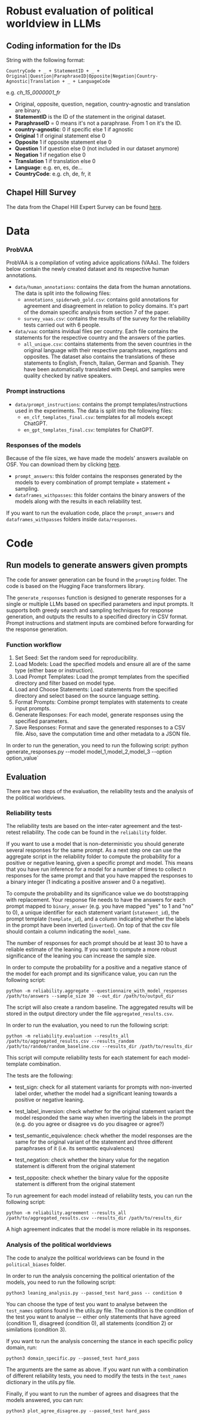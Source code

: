 # Robust evaluation of political worldview in LLMs

## Coding information for the IDs 

String with the following format:

    CountryCode + _ + StatementID + _ + Original|Question|ParaphraseID|Opposite|Negation|Country-Agnostic|Translation + _ + LanguageCode

e.g. _ch_15_0000001_fr_

* Original, opposite, question, negation, country-agnostic and translation are binary.
* **StatementID** is the ID of the statement in the original dataset.
* **ParaphraseID** = 0 means it's not a paraphrase. From 1 on it's the ID.
* **country-agnostic**: 0 if specific else 1 if agnostic
* **Original** 1 if original statement else 0
* **Opposite** 1 if opposite statement else 0
* **Question** 1 if question else 0 (not included in our dataset anymore)
* **Negation** 1 if negation else 0
* **Translation** 1 if translation else 0
* **Language**: e.g. en, es, de...
* **CountryCode**: e.g. ch, de, fr, it


## Chapel Hill Survey

The data from the Chapel Hill Expert Survey can be found [here](https://www.chesdata.eu/ches-europe).

# Data

### ProbVAA
ProbVAA is a compilation of voting advice applications (VAAs). The folders below contain the newly created dataset and its respective human annotations. 

* `data/human_annotations`: contains the data from the human annotations. The data is split into the following files:
    * `annotations_spiderweb_gold.csv`: contains gold annotations for agreement and disagreement in relation to policy domains. It's part of the domain specific analysis from section 7 of the paper.
    * `survey_vaas.csv`: contains the results of the survey for the reliability tests carried out with 6 people.
* `data/vaa`: contains invidual files per country. Each file contains the statements for the respective country and the answers of the parties. 
    * `all_unique.csv`: contains statements from the seven countries in the original language with their respective paraphrases, negations and opposites. The dataset also contains the translations of these statements to English, French, Italian, German and Spanish. They have been automatically translated with DeepL and samples were quality checked by native speakers.

### Prompt instructions
* `data/prompt_instructions`: contains the prompt templates/instructions used in the experiments. The data is split into the following files:
    * `en_clf_templates_final.csv`: templates for all models except ChatGPT. 
    * `en_gpt_templates_final.csv`: templates for ChatGPT.

### Responses of the models

Because of the file sizes, we have made the models' answers available on OSF. You can download them by clicking [here](https://osf.io/dn4kz/). 

* `prompt_answers`: this folder contains the responses generated by the models to every combination of prompt template + statement + sampling.
* `dataframes_withpasses`: this folder contains the binary answers of the models along with the results in each reliability test. 

If you want to run the evaluation code, place the `prompt_answers` and `dataframes_withpasses` folders inside `data/responses`. 

# Code 

## Run models to generate answers given prompts

The code for answer generation can be found in the `prompting` folder. The code is based on the Hugging Face transformers library.

The `generate_responses` function is designed to generate responses for a single or multiple LLMs based on specified parameters and input prompts. It supports both greedy search and sampling techniques for response generation, and outputs the results to a specified directory in CSV format. Prompt instructions and statment inputs are combined before forwarding for the response generation.

### Function workflow

1. Set Seed: Set the random seed for reproducibility.
2. Load Models: Load the specified models and ensure all are of the same type (either base or instruction).
3. Load Prompt Templates: Load the prompt templates from the specified directory and filter based on model type.
4. Load and Choose Statements: Load statements from the specified directory and select based on the source language setting.
5. Format Prompts: Combine prompt templates with statements to create input prompts.
6. Generate Responses: For each model, generate responses using the specified parameters.
7. Save Responses: Format and save the generated responses to a CSV file. Also, save the computation time and other metadata to a JSON file.

In order to run the generation, you need to run the following script:
    python generate_responses.py --model model_1,model_2,model_3 --option option_value`


## Evaluation

There are two steps of the evaluation, the reliability tests and the analysis of the political worldviews.

### Reliability tests

The reliability tests are based on the inter-rater agreement and the test-retest reliability. The code can be found in the `reliability` folder.

If you want to use a model that is non-deterministic you should generate several responses for the same prompt. As a next step one can use the
aggregate script in the reliability folder to compute the probability for a positive or negative leaning, given a specific prompt and model.
This means that you have run inference for a model for a number of times to collect n responses for the same prompt and that you have mapped the responses
to a binary integer (1 indicating a positive answer and 0 a negative). 

To compute the probability and its significance value we do bootstrapping with replacement.
Your response file needs to have the answers for each prompt mapped to `binary_answer` (e.g. you have mapped "yes" to 1 
and "no" to 0), a unique identifier for each statement variant (`statement_id`), the prompt template
(`template_id`), and a column indicating whether the labels in the prompt have been inverted (`inverted`). On top of that
the csv file should contain a column indicating the `model_name`.

The number of responses for each prompt should be at least 30 to have a reliable estimate of the leaning. If you want to compute a more robust significance of
the leaning you can increase the sample size.

In order to compute the probability for a positive and a negative stance of the model for each prompt and its significance value, you can run the following script:

    python -m reliability.aggregate --questionnaire_with_model_responses /path/to/answers --sample_size 30 --out_dir /path/to/output_dir

The script will also create a random baseline. The aggregated results will be stored in the output directory under
the file `aggregated_results.csv`.

In order to run the evaluation, you need to run the following script:

    python -m reliability.evaluation --results_all /path/to/aggregated_results.csv --results_random /path/to/random/random_baseline.csv --results_dir /path/to/results_dir

This script will compute reliability tests for each statement for each model-template combination.

The tests are the following:

* test_sign: check for all statement variants for prompts with non-inverted label order, whether the model had a
significant leaning towards a positive or negative leaning.

* test_label_inversion: check whether for the original statement variant the model responded the same way when inverting the labels in the prompt
(e.g. do you agree or disagree vs do you disagree or agree?)

* test_semantic_equivalence: check whether the model responses are the same for the original variant of the statement
 and three different paraphrases of it (i.e. its semantic equivalences)

* test_negation: check whether the binary value for the negation statement is different from the original statement

* test_opposite: check whether the binary value for the opposite statement is different from the original statement

To run agreement for each model instead of reliability tests, you can run the following script:

    python -m reliability.agreement --results_all /path/to/aggregated_results.csv --results_dir /path/to/results_dir

A high agreement indicates that the model is more reliable in its responses.


### Analysis of the political worldviews

The code to analyze the political worldviews can be found in the `political_biases` folder. 

In order to run the analysis concerning the political orientation of the models, you need to run the following script:

    python3 leaning_analysis.py --passed_test hard_pass -- condition 0

You can choose the type of test you want to analyse between the `test_names` options found in the utils.py file. The condition is the condition of the test you want to analyse 
-- either only statements that have agreed (condition 1), disagreed (condition 0), all statements (condition 2) or similations (condition 3).

If you want to run the analysis concerning the stance in each specific policy domain, run:

    python3 domain_specific.py --passed_test hard_pass

The arguments are the same as above. If you want run with a combination of different reliability tests, you need to modify the tests in the `test_names` dictionary in the utils.py file. 

Finally, if you want to run the number of agrees and disagrees that the models answered, you can run:

    python3 plot_agree_disagree.py --passed_test hard_pass
